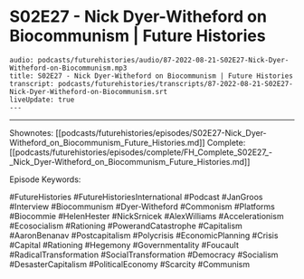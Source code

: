 # S02E27 - Nick Dyer-Witheford on Biocommunism | Future Histories

```audio-note
audio: podcasts/futurehistories/audio/87-2022-08-21-S02E27-Nick-Dyer-Witheford-on-Biocommunism.mp3
title: S02E27 - Nick Dyer-Witheford on Biocommunism | Future Histories
transcript: podcasts/futurehistories/transcripts/87-2022-08-21-S02E27-Nick-Dyer-Witheford-on-Biocommunism.srt
liveUpdate: true
---

```
---

Shownotes: [[podcasts/futurehistories/episodes/S02E27-Nick_Dyer-Witheford_on_Biocommunism_Future_Histories.md]]
Complete: [[podcasts/futurehistories/episodes/complete/FH_Complete_S02E27_-_Nick_Dyer-Witheford_on_Biocommunism_Future_Histories.md]]


Episode Keywords:

#FutureHistories #FutureHistoriesInternational #Podcast #JanGroos #Interview #Biocommunism #Dyer-Witheford #Commonism #Platforms #Biocommie #HelenHester #NickSrnicek #AlexWilliams #Accelerationism #Ecosocialism #Rationing #PowerandCatastrophe #Capitalism #AaronBenanav #Postcapitalism #Polycrisis #EconomicPlanning #Crisis #Capital #Rationing #Hegemony #Governmentality #Foucault #RadicalTransformation #SocialTransformation #Democracy #Socialism #DesasterCapitalism #PoliticalEconomy #Scarcity #Communism
